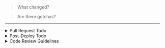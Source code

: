 
> What changed? 

> Are there gotchas?

---

<details>

<summary>Pull Request Todo</summary>

- [ ] Solicit reviews from domain experts or others outside this PR's squad
<!-- Add a list of remaining TODOs for this PR to be done so others know the status of this PR -->

</details>


<details>

<summary>Post-Deploy Todo</summary>

- [ ] Monitor exceptions in Sentry – https://goo.gl/gB1t9Z
- [ ] Monitor key metrics like pixel fires and asset sizes – https://goo.gl/BkVpRg
- [ ] Spot-check production – http://dollarshaveclub.com

_In the event an outage related to this PR occurs, rollback immediately, then debug: https://jenkins-deploy.aws.shave.io/job/Production/job/rollback/_

</details>


<details>

<summary>Code Review Guidelines</summary>

- Ensure readability and good organization
- Ensure classes, functions, components, and variables are well-named
- Ensure the diff is small
- Ensure this PR does only one thing
- Ensure the code is DRY (more than twice repeated)
- Ensure tricky code is removed or explained with a comment
- Ensure `TODO` comments and `WHY` comments are added where applicable

</details>
